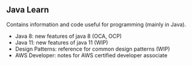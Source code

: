 ## Java Learn

Contains information and code useful for programming (mainly in Java).

 - Java 8: new features of java 8 (OCA, OCP)
 - Java 11: new features of java 11 (WIP)
 - Design Patterns: reference for common design patterns (WIP)
 - AWS Developer: notes for AWS certified developer associate
